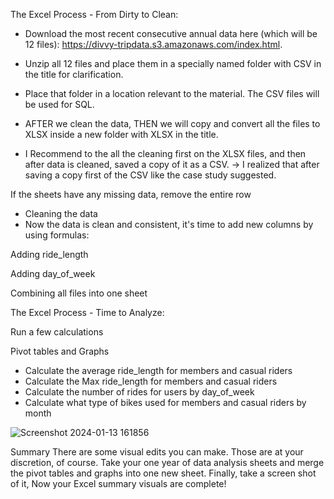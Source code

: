 The Excel Process - From Dirty to Clean:

- Download the most recent consecutive annual data here (which will be 12 files): https://divvy-tripdata.s3.amazonaws.com/index.html.
  
- Unzip all 12 files and place them in a specially named folder with CSV in the title for clarification.
  
- Place that folder in a location relevant to the material. The CSV files will be used for SQL.
  
- AFTER we clean the data, THEN we will copy and convert all the files to XLSX inside a new folder with XLSX in the title.

- I Recommend to the all the cleaning first on the XLSX files, and then after data is cleaned, saved a copy of it as a CSV.
 -> I realized that after saving a copy first of the CSV like the case study suggested.

 If the sheets have any missing data, remove the entire row 
- Cleaning the data
- Now the data is clean and consistent, it's time to add new columns by using formulas:
  
 Adding ride_length
 
 Adding day_of_week
 
 Combining all files into one sheet

The Excel Process - Time to Analyze:

 Run a few calculations
 
 Pivot tables and Graphs

- Calculate the average ride_length for members and casual riders
- Calculate the Max ride_length for members and casual riders
- Calculate the number of rides for users by day_of_week
- Calculate what type of bikes used for members and casual riders by month

![Screenshot 2024-01-13 161856](https://github.com/DaniHN/BikeCaseStudy/assets/148839697/c111e454-680d-4698-8721-c1376f8c576f)


Summary
There are some visual edits you can make. Those are at your discretion, of course.
Take your one year of data analysis sheets and merge the pivot tables and graphs into one new sheet.
Finally, take a screen shot of it,  Now your Excel summary visuals are complete!




